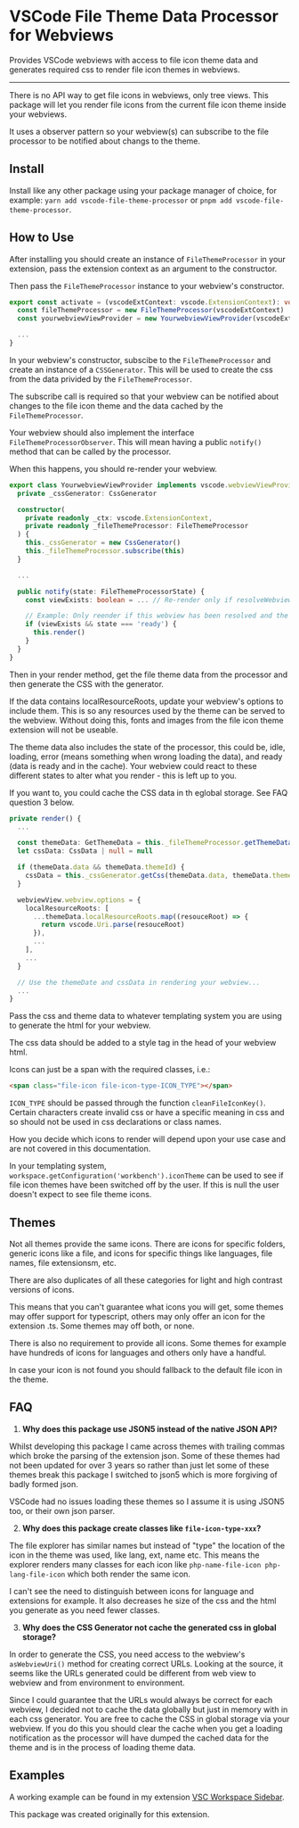 # VSCode File Theme Data Processor for Webviews

Provides VSCode webviews with access to file icon theme data and generates required css to render file icon themes in webviews.

---

There is no API way to get file icons in webviews, only tree views. This package will let you render file icons from the current file icon theme inside your webviews.

It uses a observer pattern so your webview(s) can subscribe to the file processor to be notified about changs to the theme.

## Install

Install like any other package using your package manager of choice, for example: `yarn add vscode-file-theme-processor` or `pnpm add vscode-file-theme-processor`.

## How to Use

After installing you should create an instance of `FileThemeProcessor` in your extension, pass the extension context as an argument to the constructor.

Then pass the `FileThemeProcessor` instance to your webview's constructor.

```typescript
export const activate = (vscodeExtContext: vscode.ExtensionContext): void => {
  const fileThemeProcessor = new FileThemeProcessor(vscodeExtContext)
  const yourwebviewViewProvider = new YourwebviewViewProvider(vscodeExtContext, fileThemeProcessor)

  ...
}
```

In your webview's constructor, subscibe to the `FileThemeProcessor` and create an instance of a `CSSGenerator`. This will be used to create the css from the data privided by the `FileThemeProcessor`.

The subscribe call is required so that your webview can be notified about changes to the file icon theme and the data cached by the `FileThemeProcessor`.

Your webview should also implement the interface `FileThemeProcessorObserver`. This will mean having a public `notify()` method that can be called by the processor.

When this happens, you should re-render your webview.

```typescript
export class YourwebviewViewProvider implements vscode.webviewViewProvider, FileThemeProcessorObserver {
  private _cssGenerator: CssGenerator

  constructor(
    private readonly _ctx: vscode.ExtensionContext,
    private readonly _fileThemeProcessor: FileThemeProcessor
  ) {
    this._cssGenerator = new CssGenerator()
    this._fileThemeProcessor.subscribe(this)
  }

  ...

  public notify(state: FileThemeProcessorState) {
    const viewExists: boolean = ... // Re-render only if resolveWebviewView() has been called

    // Example: Only reender if this webview has been resolved and the processor emits a ready notification
    if (viewExists && state === 'ready') {
      this.render()
    }
  }
}
```

Then in your render method, get the file theme data from the processor and then generate the CSS with the generator.

If the data contains localResourceRoots, update your webview's options to include them. This is so any resources used by the theme can be served to the webview. Without doing this, fonts and images from the file icon theme extension will not be useable.

The theme data also includes the state of the processor, this could be, idle, loading, error (means something when wrong loading the data), and ready (data is ready and in the cache). Your webview could react to these different states to alter what you render - this is left up to you.

If you want to, you could cache the CSS data in th eglobal storage. See FAQ question 3 below.

```typescript
private render() {
  ...

  const themeData: GetThemeData = this._fileThemeProcessor.getThemeData()
  let cssData: CssData | null = null

  if (themeData.data && themeData.themeId) {
    cssData = this._cssGenerator.getCss(themeData.data, themeData.themeId, this._view.webview)
  }

  webviewView.webview.options = {
    localResourceRoots: [
      ...themeData.localResourceRoots.map((resouceRoot) => {
        return vscode.Uri.parse(resouceRoot)
      }),
      ...
    ],
    ...
  }

  // Use the themeDate and cssData in rendering your webview...
  ...
}
```

Pass the css and theme data to whatever templating system you are using to generate the html for your webview.

The css data should be added to a style tag in the head of your webview html.

Icons can just be a span with the required classes, i.e.:

```html
<span class="file-icon file-icon-type-ICON_TYPE"></span>
```

`ICON_TYPE` should be passed through the function `cleanFileIconKey()`. Certain characters create invalid css or have a specific meaning in css and so should not be used in css declarations or class names.

How you decide which icons to render will depend upon your use case and are not covered in this documentation.

In your templating system, `workspace.getConfiguration('workbench').iconTheme` can be used to see if file icon themes have been switched off by the user. If this is null the user doesn't expect to see file theme icons.

## Themes

Not all themes provide the same icons. There are icons for specific folders, generic icons like a file, and icons for specific things like languages, file names, file extensionsm, etc.

There are also duplicates of all these categories for light and high contrast versions of icons.

This means that you can't guarantee what icons you will get, some themes may offer support for typescript, others may only offer an icon for the extension .ts. Some themes may off both, or none.

There is also no requirement to provide all icons. Some themes for example have hundreds of icons for languages and others only have a handful.

In case your icon is not found you should fallback to the default file icon in the theme.

## FAQ

1. **Why does this package use JSON5 instead of the native JSON API?**

Whilst developing this package I came across themes with trailing commas which broke the parsing of the extension json. Some of these themes had not been updated for over 3 years so rather than just let some of these themes break this package I switched to json5 which is more forgiving of badly formed json.

VSCode had no issues loading these themes so I assume it is using JSON5 too, or their own json parser.

2.  **Why does this package create classes like `file-icon-type-xxx`?**

The file explorer has similar names but instead of "type" the location of the icon in the theme was used, like lang, ext, name etc. This means the explorer renders many classes for each icon like `php-name-file-icon php-lang-file-icon` which both render the same icon.

I can't see the need to distinguish between icons for language and extensions for example. It also decreases he size of the css and the html you generate as you need fewer classes.

3. **Why does the CSS Generator not cache the generated css in global storage?**

In order to generate the CSS, you need access to the webview's `asWebviewUri()` method for creating correct URLs. Looking at the source, it seems like the URLs generated could be different from web view to webview and from environment to environment.

Since I could guarantee that the URLs would always be correct for each webview, I decided not to cache the data globally but just in memory with in each css generator. You are free to cache the CSS in global storage via your webview. If you do this you should clear the cache when you get a loading notification as the processor will have dumped the cached data for the theme and is in the process of loading theme data.

## Examples

A working example can be found in my extension [VSC Workspace Sidebar](https://github.com/sketchbuch/vsc-workspace-sidebar).

This package was created originally for this extension.
